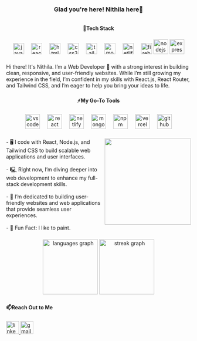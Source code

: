 <h3 align="center">Glad you're here! Nithila here🤖</h3>

###

<h6 align="left"></h6>

###

<h4 align="center">👾Tech Stack</h4>

###

<div align="center">
  <img src="https://cdn.jsdelivr.net/gh/devicons/devicon/icons/javascript/javascript-original.svg" height="30" alt="javascript logo"  />
  <img width="12" />
  <img src="https://cdn.jsdelivr.net/gh/devicons/devicon/icons/react/react-original.svg" height="30" alt="react logo"  />
  <img width="12" />
  <img src="https://cdn.jsdelivr.net/gh/devicons/devicon/icons/html5/html5-original.svg" height="30" alt="html5 logo"  />
  <img width="12" />
  <img src="https://cdn.jsdelivr.net/gh/devicons/devicon/icons/css3/css3-original.svg" height="30" alt="css3 logo"  />
  <img width="12" />
  <img src="https://cdn.simpleicons.org/tailwindcss/06B6D4" height="30" alt="tailwindcss logo"  />
  <img width="12" />
  <img src="https://cdn.simpleicons.org/mongodb/47A248" height="30" alt="mongodb logo"  />
  <img width="12" />
  <img src="https://cdn.simpleicons.org/netlify/00C7B7" height="30" alt="netlify logo"  />
  <img width="12" />
  <img src="https://cdn.jsdelivr.net/gh/devicons/devicon/icons/firebase/firebase-plain.svg" height="30" alt="firebase logo"  />
  <img src="https://cdn.simpleicons.org/nodedotjs/339933" height="40" alt="nodejs logo"  />
  <img src="https://cdn.simpleicons.org/express/000000" height="40" alt="express logo"  />
</div>

###

<div align="center">
</div>

###

<p align="left">Hi there! It's Nithila. I’m a Web Developer 🤖 with a strong interest in building clean, responsive, and user-friendly websites. While I’m still growing my experience in the field, I’m confident in my skills with React.js, React Router, and Tailwind CSS, and I’m eager to help you bring your ideas to life.</p>

###

<h4 align="center">⚡My Go-To Tools</h4>

###

<div align="center">
  <img src="https://cdn.jsdelivr.net/gh/devicons/devicon/icons/vscode/vscode-original.svg" height="40" alt="vscode logo"  />
  <img width="12" />
  <img src="https://cdn.simpleicons.org/react/61DAFB" height="40" alt="react logo"  />
  <img width="12" />
  <img src="https://cdn.simpleicons.org/netlify/00C7B7" height="40" alt="netlify logo"  />
  <img width="12" />
  <img src="https://cdn.simpleicons.org/mongodb/47A248" height="40" alt="mongodb logo"  />
  <img width="12" />
  <img src="https://cdn.simpleicons.org/npm/CB3837" height="40" alt="npm logo"  />
  <img width="12" />
  <img src="https://cdn.simpleicons.org/vercel/000000" height="40" alt="vercel logo"  />
  <img width="12" />
  <img src="https://cdn.jsdelivr.net/gh/devicons/devicon/icons/github/github-original.svg" height="40" alt="github logo"  />
</div>

###

###

<img align="right" height="235" src="https://i.pinimg.com/736x/9a/36/37/9a3637080b86112dbbfc94586d989568.jpg"  />

###

<p align="left">- 🖥️ I code with React, Node.js, and Tailwind CSS to build scalable web applications and user interfaces.<br><br>- 🖳 Right now, I’m diving deeper into web development to enhance my full-stack development skills.<br><br>- 🦾 I’m dedicated to building user-friendly websites and web applications that provide seamless user experiences.<br><br>- 🎨 Fun Fact: I like to paint.</p>

###

###


<div align="center">
  <img src="https://github-readme-stats.vercel.app/api/top-langs?username=nithilanoor&locale=en&hide_title=false&layout=compact&card_width=320&langs_count=5&theme=dracula&hide_border=false&order=2" height="150" alt="languages graph"  />
  <img src="https://streak-stats.demolab.com?user=nithilanoor&locale=en&mode=daily&theme=dracula&hide_border=false&border_radius=5&order=3" height="150" alt="streak graph"  />
</div>

###

###

<p align="left"></p>

###

<h4 align="left">📫Reach Out to Me</h4>

###

<div align="left">
  <a href="www.linkedin.com/in/nithila-chowdhury-na207" target="_blank">
    <img src="https://img.shields.io/static/v1?message=LinkedIn&logo=linkedin&label=&color=0077B5&logoColor=white&labelColor=&style=for-the-badge" height="35" alt="linkedin logo"  />
  </a>
  <img src="https://img.shields.io/static/v1?message=Gmail&logo=gmail&label=&color=D14836&logoColor=white&labelColor=&style=for-the-badge" height="35" alt="gmail logo"  />
</div>

###


